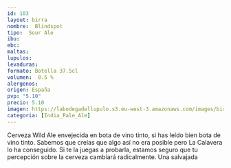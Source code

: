 ```yaml
---
id: 103
layout: birra
nombre:  Blindspot
tipo:  Sour Ale
ibu: 
ebc:  
maltas: 
lupulos: 
levaduras:
formato: Botella 37.5cl
volumen:  8.5 %
alergenos: 
origen: España
pvp: "5.10"
precio: 5.10
imagen: https://labodegadellupulo.s3.eu-west-3.amazonaws.com/images/birras/blindspot.jpg
categoria: [India_Pale_Ale]
---
```

Cerveza Wild Ale envejecida en bota de vino tinto, si has leído bien bota de vino tinto. Sabemos que creías que algo así no era posible pero La Calavera lo ha conseguido. Si te la juegas a probarla, estamos seguro que tu percepción sobre la cerveza cambiará radicalmente. Una salvajada


